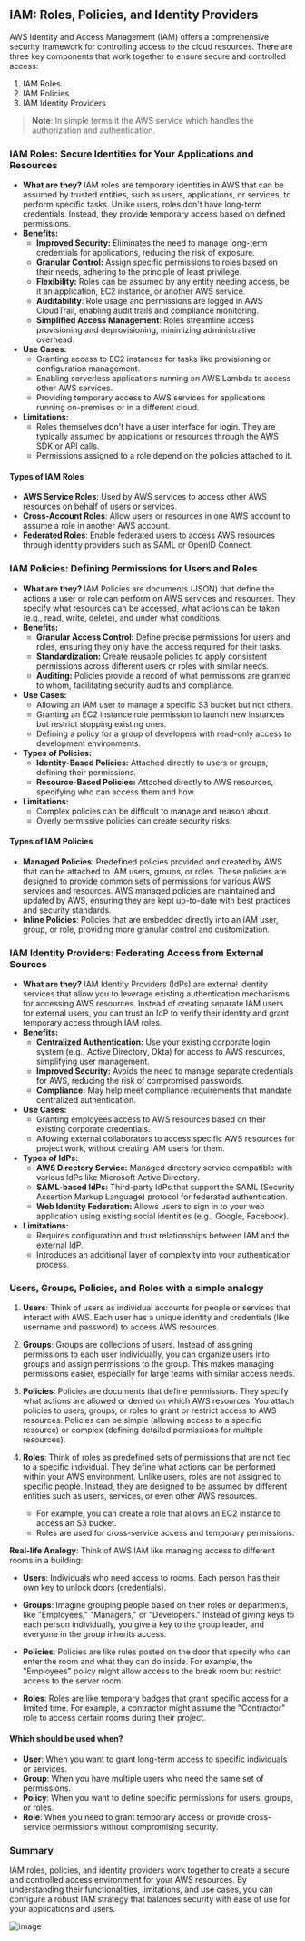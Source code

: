 ## IAM: Roles, Policies, and Identity Providers

AWS Identity and Access Management (IAM) offers a comprehensive security framework for controlling access to the cloud resources. There are three key components that work together to ensure secure and controlled access: 
1. IAM Roles
2. IAM Policies
3. IAM Identity Providers

> **Note**: In simple terms it the AWS service which handles the authorization and authentication.

### IAM Roles: Secure Identities for Your Applications and Resources
* **What are they?** IAM roles are temporary identities in AWS that can be assumed by trusted entities, such as users, applications, or services, to perform specific tasks. Unlike users, roles don't have long-term credentials. Instead, they provide temporary access based on defined permissions.
* **Benefits:**
    * **Improved Security:** Eliminates the need to manage long-term credentials for applications, reducing the risk of exposure.
    * **Granular Control:** Assign specific permissions to roles based on their needs, adhering to the principle of least privilege.
    * **Flexibility:** Roles can be assumed by any entity needing access, be it an application, EC2 instance, or another AWS service.
    * **Auditability**: Role usage and permissions are logged in AWS CloudTrail, enabling audit trails and compliance monitoring.
    * **Simplified Access Management**: Roles streamline access provisioning and deprovisioning, minimizing administrative overhead.
* **Use Cases:**
    * Granting access to EC2 instances for tasks like provisioning or configuration management.
    * Enabling serverless applications running on AWS Lambda to access other AWS services.
    * Providing temporary access to AWS services for applications running on-premises or in a different cloud.
* **Limitations:**
    * Roles themselves don't have a user interface for login. They are typically assumed by applications or resources through the AWS SDK or API calls.
    * Permissions assigned to a role depend on the policies attached to it.
  
#### Types of IAM Roles
* **AWS Service Roles**: Used by AWS services to access other AWS resources on behalf of users or services.
* **Cross-Account Roles**: Allow users or resources in one AWS account to assume a role in another AWS account.
* **Federated Roles**: Enable federated users to access AWS resources through identity providers such as SAML or OpenID Connect.

### IAM Policies: Defining Permissions for Users and Roles
* **What are they?** IAM Policies are documents (JSON) that define the actions a user or role can perform on AWS services and resources. They specify what resources can be accessed, what actions can be taken (e.g., read, write, delete), and under what conditions.
* **Benefits:**
    * **Granular Access Control:** Define precise permissions for users and roles, ensuring they only have the access required for their tasks.
    * **Standardization:** Create reusable policies to apply consistent permissions across different users or roles with similar needs.
    * **Auditing:** Policies provide a record of what permissions are granted to whom, facilitating security audits and compliance.
* **Use Cases:**
    * Allowing an IAM user to manage a specific S3 bucket but not others.
    * Granting an EC2 instance role permission to launch new instances but restrict stopping existing ones.
    * Defining a policy for a group of developers with read-only access to development environments.
* **Types of Policies:**
    * **Identity-Based Policies:** Attached directly to users or groups, defining their permissions.
    * **Resource-Based Policies:** Attached directly to AWS resources, specifying who can access them and how.
* **Limitations:**
    * Complex policies can be difficult to manage and reason about.
    * Overly permissive policies can create security risks.

#### Types of IAM Policies
* **Managed Policies**: Predefined policies provided and created by AWS that can be attached to IAM users, groups, or roles. These policies are designed to provide common sets of permissions for various AWS services and resources. AWS managed policies are maintained and updated by AWS, ensuring they are kept up-to-date with best practices and security standards.
* **Inline Policies**: Policies that are embedded directly into an IAM user, group, or role, providing more granular control and customization.

### IAM Identity Providers: Federating Access from External Sources
* **What are they?** IAM Identity Providers (IdPs) are external identity services that allow you to leverage existing authentication mechanisms for accessing AWS resources. Instead of creating separate IAM users for external users, you can trust an IdP to verify their identity and grant temporary access through IAM roles.
* **Benefits:**
    * **Centralized Authentication:** Use your existing corporate login system (e.g., Active Directory, Okta) for access to AWS resources, simplifying user management.
    * **Improved Security:** Avoids the need to manage separate credentials for AWS, reducing the risk of compromised passwords.
    * **Compliance:** May help meet compliance requirements that mandate centralized authentication.
* **Use Cases:**
    * Granting employees access to AWS resources based on their existing corporate credentials.
    * Allowing external collaborators to access specific AWS resources for project work, without creating IAM users for them.
* **Types of IdPs:**
    * **AWS Directory Service:** Managed directory service compatible with various IdPs like Microsoft Active Directory.
    * **SAML-based IdPs:** Third-party IdPs that support the SAML (Security Assertion Markup Language) protocol for federated authentication.
    * **Web Identity Federation:** Allows users to sign in to your web application using existing social identities (e.g., Google, Facebook).
* **Limitations:**
    * Requires configuration and trust relationships between IAM and the external IdP.
    * Introduces an additional layer of complexity into your authentication process.


### Users, Groups, Policies, and Roles with a simple analogy
1. **Users**: Think of users as individual accounts for people or services that interact with AWS. Each user has a unique identity and credentials (like username and password) to access AWS resources.

2. **Groups**: Groups are collections of users. Instead of assigning permissions to each user individually, you can organize users into groups and assign permissions to the group. This makes managing permissions easier, especially for large teams with similar access needs.

3. **Policies**: Policies are documents that define permissions. They specify what actions are allowed or denied on which AWS resources. You attach policies to users, groups, or roles to grant or restrict access to AWS resources. Policies can be simple (allowing access to a specific resource) or complex (defining detailed permissions for multiple resources).

4. **Roles**: Think of roles as predefined sets of permissions that are not tied to a specific individual. They define what actions can be performed within your AWS environment. Unlike users, roles are not assigned to specific people. Instead, they are designed to be assumed by different entities such as users, services, or even other AWS resources. 
    - For example, you can create a role that allows an EC2 instance to access an S3 bucket. 
    - Roles are used for cross-service access and temporary permissions.

**Real-life Analogy**: 
Think of AWS IAM like managing access to different rooms in a building:

- **Users**: Individuals who need access to rooms. Each person has their own key to unlock doors (credentials).
  
- **Groups**: Imagine grouping people based on their roles or departments, like "Employees," "Managers," or "Developers." Instead of giving keys to each person individually, you give a key to the group leader, and everyone in the group inherits access.

- **Policies**: Policies are like rules posted on the door that specify who can enter the room and what they can do inside. For example, the "Employees" policy might allow access to the break room but restrict access to the server room.

- **Roles**: Roles are like temporary badges that grant specific access for a limited time. For example, a contractor might assume the "Contractor" role to access certain rooms during their project.

#### Which should be used when?
- **User**: When you want to grant long-term access to specific individuals or services.
- **Group**: When you have multiple users who need the same set of permissions.
- **Policy**: When you want to define specific permissions for users, groups, or roles.
- **Role**: When you need to grant temporary access or provide cross-service permissions without compromising security.

### Summary
IAM roles, policies, and identity providers work together to create a secure and controlled access environment for your AWS resources. By understanding their functionalities, limitations, and use cases, you can configure a robust IAM strategy that balances security with ease of use for your applications and users.

![image](https://imgur.com/fqaK9Ld.png)
